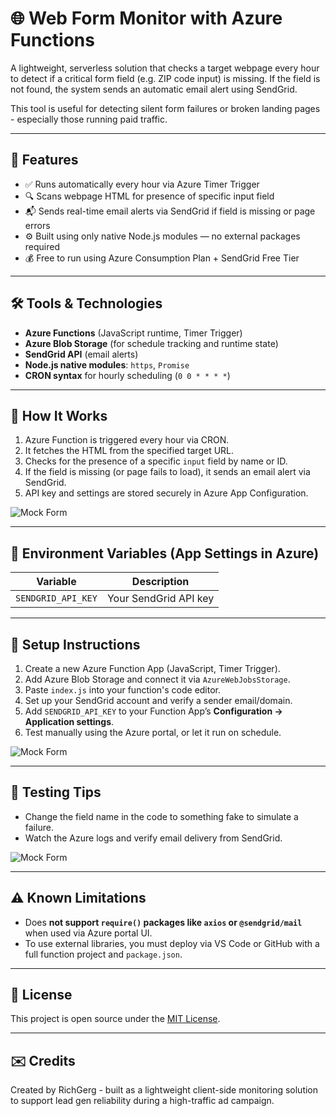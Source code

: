 # 🌐 Web Form Monitor with Azure Functions

A lightweight, serverless solution that checks a target webpage every hour to detect if a critical form field (e.g. ZIP code input) is missing. If the field is not found, the system sends an automatic email alert using SendGrid.

This tool is useful for detecting silent form failures or broken landing pages - especially those running paid traffic.

---

## 🚀 Features

- ✅ Runs automatically every hour via Azure Timer Trigger
- 🔍 Scans webpage HTML for presence of specific input field
- 📬 Sends real-time email alerts via SendGrid if field is missing or page errors
- ⚙️ Built using only native Node.js modules — no external packages required
- 💰 Free to run using Azure Consumption Plan + SendGrid Free Tier

---

## 🛠️ Tools & Technologies

- **Azure Functions** (JavaScript runtime, Timer Trigger)
- **Azure Blob Storage** (for schedule tracking and runtime state)
- **SendGrid API** (email alerts)
- **Node.js native modules**: `https`, `Promise`
- **CRON syntax** for hourly scheduling (`0 0 * * * *`)

---

## 🔧 How It Works

1. Azure Function is triggered every hour via CRON.
2. It fetches the HTML from the specified target URL.
3. Checks for the presence of a specific `input` field by name or ID.
4. If the field is missing (or page fails to load), it sends an email alert via SendGrid.
5. API key and settings are stored securely in Azure App Configuration.

![Mock Form](https://www.phishy.cloud/assets/img/proj/img-mock-form.jpg)

---

## 🔑 Environment Variables (App Settings in Azure)

| Variable              | Description                   |
|-----------------------|-------------------------------|
| `SENDGRID_API_KEY`    | Your SendGrid API key         |

---

## 📌 Setup Instructions

1. Create a new Azure Function App (JavaScript, Timer Trigger).
2. Add Azure Blob Storage and connect it via `AzureWebJobsStorage`.
3. Paste `index.js` into your function's code editor.
4. Set up your SendGrid account and verify a sender email/domain.
5. Add `SENDGRID_API_KEY` to your Function App’s **Configuration → Application settings**.
6. Test manually using the Azure portal, or let it run on schedule.

![Mock Form](https://www.phishy.cloud/assets/img/proj/img-form-1.jpg)

---

## 🧪 Testing Tips

- Change the field name in the code to something fake to simulate a failure.
- Watch the Azure logs and verify email delivery from SendGrid.

![Mock Form](https://www.phishy.cloud/assets/img/proj/img-form-2.jpg)

---

## ⚠️ Known Limitations

- Does **not support `require()` packages like `axios` or `@sendgrid/mail`** when used via Azure portal UI.
- To use external libraries, you must deploy via VS Code or GitHub with a full function project and `package.json`.

---

## 📄 License

This project is open source under the [MIT License](LICENSE).

---

## ✉️ Credits

Created by RichGerg - built as a lightweight client-side monitoring solution to support lead gen reliability during a high-traffic ad campaign.
